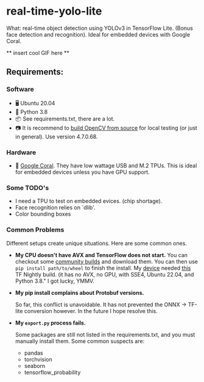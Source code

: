 # real-time-yolo-lite

What: real-time object detection using YOLOv3 in TensorFlow Lite.  (Bonus face detection and recognition).  Ideal for embedded devices with Google Coral.

** insert cool GIF here **

## Requirements:
### Software
- 🖥️ Ubuntu 20.04
- 🐍️ Python 3.8
- 📦️ See requirements.txt, there are a lot.
- 📷️ It is recommend to [build OpenCV from source](https://docs.opencv.org/4.x/d7/d9f/tutorial_linux_install.html) for local testing (or just in general).  Use version 4.7.0.68.
### Hardware
- 🌊️ [Google Coral](https://coral.ai/). They have low wattage USB and M.2 TPUs.  This is ideal for embedded devices unless you have GPU support.


### Some TODO's
- I need a TPU to test on embedded evices.  (chip shortage).
- Face recognition relies on `dlib'.
- Color bounding boxes

### Common Problems
Different setups create unique situations.  Here are some common ones.

- **My CPU doesn't have AVX and TensorFlow does not start.**
    You can checkout some [community builds](https://github.com/yaroslavvb/tensorflow-community-wheels/issues) and download them.  You can then use `pip install path/to/wheel` to finish the install.  My [device](https://www.hardkernel.com/shop/odroid-h3-plus/) needed [this](https://github.com/yaroslavvb/tensorflow-community-wheels/issues/217) TF Nightly build. (it has no AVX, no GPU, with SSE4, Ubuntu 22.04, and Python 3.8." I got lucky, YMMV.

- **My pip install complains about Protobuf versions.**

    So far, this conflict is unavoidable.  It has not prevented the ONNX -> TF-lite conversion however.  In the future I hope resolve this. 

- **My `export.py` process fails.**

    Some packages are still not listed in the requirements.txt, and you must manually install them.  Some common suspects are:
    - pandas
    - torchvision
    - seaborn
    - tensorflow_probability

